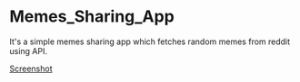 # Memes_Sharing_App
It's a simple memes sharing app which fetches random memes from reddit using API.

[Screenshot](Screenshot1.png)
